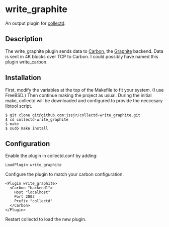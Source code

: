 write\_graphite
==============

An output plugin for [collectd](http://collectd.org).

Description
-----------

The write\_graphite plugin sends data to [Carbon](http://graphite.wikidot.com/carbon), the [Graphite](http://graphite.wikidot.com) backend. Data is sent in 4K blocks over TCP to Carbon. I could possibly have named this plugin write\_carbon.


Installation
------------

First, modify the variables at the top of the Makefile to fit your system. (I use FreeBSD.) Then continue making the project as usual. During the initial make, collectd will be downloaded and configured to provide the neccesary libtool script.

    $ git clone git@github.com:jssjr/collectd-write_graphite.git
    $ cd collectd-write_graphite
    $ make
    $ sudo make install


Configuration
-------------

Enable the plugin in collectd.conf by adding:

    LoadPlugin write_graphite

Configure the plugin to match your carbon configuration.

    <Plugin write_graphite>
      <Carbon "backend1">
        Host "localhost"
        Port 2003
        Prefix "collectd"
      </Carbon>
    </Plugin>

Restart collectd to load the new plugin.
